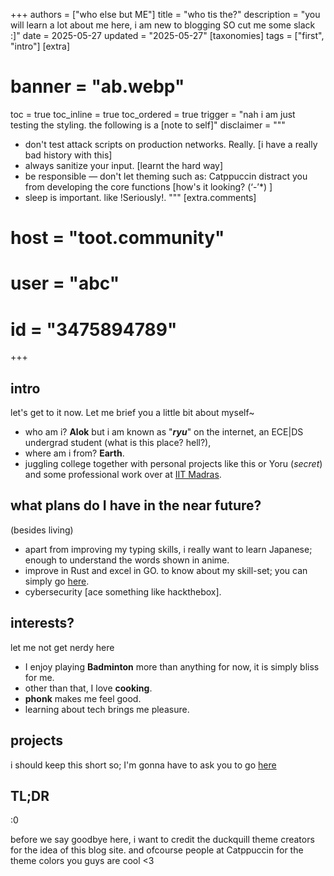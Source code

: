 +++
authors = ["who else but ME"]
title = "who tis the?"
description = "you will learn a lot about me here, i am new to blogging SO cut me some slack :]"
date = 2025-05-27
updated = "2025-05-27"
[taxonomies]
tags = ["first", "intro"]
[extra]
# banner = "ab.webp"

toc = true
toc_inline = true
toc_ordered = true
trigger = "nah i am just testing the styling. the following is a [note to self]"
disclaimer = """
- don't test attack scripts on production networks. Really. [i have a really bad history with this]
- always sanitize your input. [learnt the hard way]
- be responsible — don't let theming such as: Catppuccin distract you from developing the core functions [how's it looking? (‘-’*) ]
- sleep is important. like !Seriously!.
"""
[extra.comments]
# host = "toot.community"
# user = "abc"
# id = "3475894789"
+++


## intro
let's get to it now. Let me brief you a little bit about myself~ 
- who am i? **Alok** but i am known as "**_ryu_**" on the internet, an ECE|DS undergrad student (what is this place? hell?), 
- where am i from? **Earth**. 
- juggling college together with personal projects like this or Yoru (_secret_) and some professional work over at [IIT Madras](https://github.com/iitm-paradox).  


## what plans do I have in the near future? 
(besides living)

- apart from improving my typing skills, i really want to learn Japanese; enough to understand the words shown in anime.
- improve in Rust and excel in GO. to know about my skill-set; you can simply go [here](https://alokranjan.me/about).
- cybersecurity [ace something like hackthebox].


## interests?

let me not get nerdy here

- I enjoy playing **Badminton** more than anything for now, it is simply bliss for me.
- other than that, I love **cooking**.
- **phonk** makes me feel good.
- learning about tech brings me pleasure.

## projects
i should keep this short so; I'm gonna have to ask you to go [here](https://alokranjan.me/projects)

## TL;DR
:0



before we say goodbye here, i want to credit the duckquill theme creators for the idea of this blog site. and ofcourse people at Catppuccin for the theme colors you guys are cool <3


